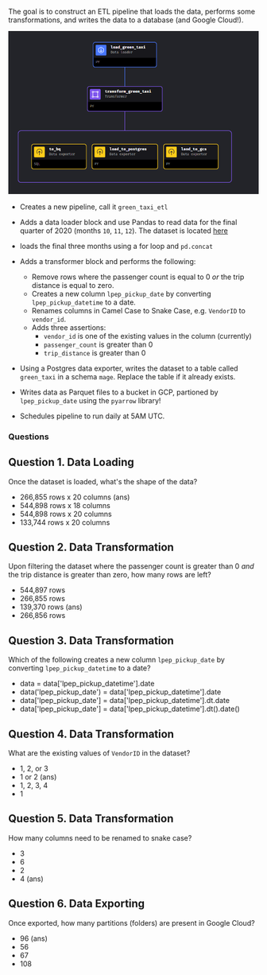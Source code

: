 
The goal is to construct an ETL pipeline that loads the data, performs some transformations, and writes the data to a database (and Google Cloud!).

![Alt text](image.png)

- Creates a new pipeline, call it `green_taxi_etl`
- Adds a data loader block and use Pandas to read data for the final quarter of 2020 (months `10`, `11`, `12`). The dataset is located [here](`https://github.com/DataTalksClub/nyc-tlc-data/releases/tag/green/download`) 
- loads the final three months using a for loop and `pd.concat`

- Adds a transformer block and performs the following:
  - Remove rows where the passenger count is equal to 0 _or_ the trip distance is equal to zero.
  - Creates a new column `lpep_pickup_date` by converting `lpep_pickup_datetime` to a date.
  - Renames columns in Camel Case to Snake Case, e.g. `VendorID` to `vendor_id`.
  - Adds three assertions:
    - `vendor_id` is one of the existing values in the column (currently)
    - `passenger_count` is greater than 0
    - `trip_distance` is greater than 0
- Using a Postgres data exporter, writes the dataset to a table called `green_taxi` in a schema `mage`. Replace the table if it already exists.
- Writes data as Parquet files to a bucket in GCP, partioned by `lpep_pickup_date` using the `pyarrow` library!
- Schedules pipeline to run daily at 5AM UTC.

### Questions

## Question 1. Data Loading

Once the dataset is loaded, what's the shape of the data?

* 266,855 rows x 20 columns (ans)
* 544,898 rows x 18 columns
* 544,898 rows x 20 columns
* 133,744 rows x 20 columns

## Question 2. Data Transformation

Upon filtering the dataset where the passenger count is greater than 0 _and_ the trip distance is greater than zero, how many rows are left?

* 544,897 rows
* 266,855 rows
* 139,370 rows (ans)
* 266,856 rows

## Question 3. Data Transformation

Which of the following creates a new column `lpep_pickup_date` by converting `lpep_pickup_datetime` to a date?

* data = data['lpep_pickup_datetime'].date
* data('lpep_pickup_date') = data['lpep_pickup_datetime'].date
* data['lpep_pickup_date'] = data['lpep_pickup_datetime'].dt.date
* data['lpep_pickup_date'] = data['lpep_pickup_datetime'].dt().date()

## Question 4. Data Transformation

What are the existing values of `VendorID` in the dataset?

* 1, 2, or 3
* 1 or 2 (ans)
* 1, 2, 3, 4
* 1

## Question 5. Data Transformation

How many columns need to be renamed to snake case?

* 3
* 6
* 2
* 4 (ans)

## Question 6. Data Exporting

Once exported, how many partitions (folders) are present in Google Cloud?

* 96 (ans)
* 56
* 67
* 108




